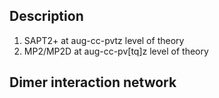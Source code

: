## Description
1. SAPT2+ at aug-cc-pvtz level of theory
1. MP2/MP2D at aug-cc-pv[tq]z level of theory

## Dimer interaction network
